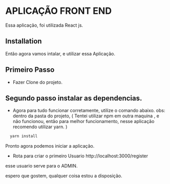 
# APLICAÇÃO FRONT END

Essa aplicação, foi utilizada React js.





## Installation

Então agora vamos intalar, e utilizar essa Aplicação.

## Primeiro Passo
- Fazer Clone do projeto.
## Segundo passo instalar as dependencias.
- Agora para tudo funcionar corretamente, utilize o comando abaixo.
  obs: dentro da pasta do projeto, ( Tentei utilizar npm em outra maquina , e não funcionou, então para melhor funcionamento, nesse aplicação recomendo utilizar yarn. )
```bash
  yarn install 
```
    
Pronto agora podemos iniciar a aplicação.

- Rota para criar o primeiro Usuario
http://localhost:3000/register

esse usuario serve para o ADMIN.

espero que gostem, qualquer coisa estou a disposição.
